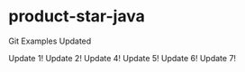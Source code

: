 # product-star-java
Git Examples Updated

Update 1!
Update 2!
Update 4!
Update 5!
Update 6!
Update 7! 

